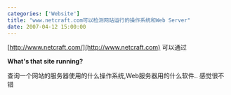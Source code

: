 ```yaml
---
categories: ['Website']
title: "www.netcraft.com可以检测网站运行的操作系统和Web Server"
date: 2007-04-12 15:00:00
---
```

[http://www.netcraft.com/](http://www.netcraft.com)
可以通过

**What's that site running?**

查询一个网站的服务器使用的什么操作系统,Web服务器用的什么软件..
感觉很不错
